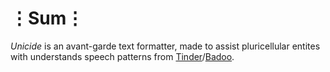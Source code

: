 # ⋮Sum⋮
_Unicide_ is an avant-garde text formatter, made to assist pluricellular entites with understands speech patterns from [Tinder](https://tinder.com/)/[Badoo](https://badoo.com).
